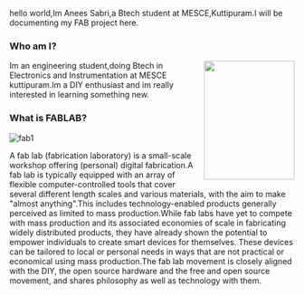 hello world,Im Anees Sabri,a Btech student at MESCE,Kuttipuram.I will be documenting my  FAB project here.

### Who am I?
<img src="https://github.com/aneesabri/aneesabri.github.io/IMG_20170729_125428-min.jpg" height="210" width="160" 
align="right">Im an engineering student,doing Btech in Electronics and Instrumentation at MESCE kuttipuram.Im a DIY enthusiast and im really interested in learning something new.








### What is FABLAB?
![fab1](https://user-images.githubusercontent.com/30663146/29808907-d9fbc848-8c4e-11e7-9109-e0ee64ba920a.png)


A fab lab (fabrication laboratory) is a small-scale workshop offering (personal) digital fabrication.A fab lab is typically equipped with an array of flexible computer-controlled tools that cover several different length scales and various materials, with the aim to make "almost anything".This includes technology-enabled products generally perceived as limited to mass production.While fab labs have yet to compete with mass production and its associated economies of scale in fabricating widely distributed products, they have already shown the potential to empower individuals to create smart devices for themselves. These devices can be tailored to local or personal needs in ways that are not practical or economical using mass production.The fab lab movement is closely aligned with the DIY, the open source hardware and the free and open source movement, and shares philosophy as well as technology with them.







